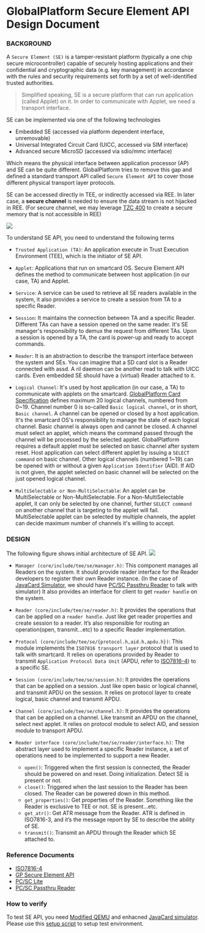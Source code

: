 # GlobalPlatform Secure Element API Design Document

### BACKGROUND

A `Secure Element (SE)` is a tamper-resistant platform (typically a one chip
secure microcontroller) capable of securely hosting applications and their
confidential and cryptographic data (e.g. key management) in accordance with the
rules and security requirements set forth by a set of well-identified trusted
authorities.

>Simplified speaking, SE is a secure platform that can run application (called
>Applet) on it. In order to communicate with Applet, we need a transport
>interface.

SE can be implemented via one of the following technologies

- Embedded SE (accessed via platform dependent interface, unremovable)
- Universal Integrated Circuit Card (UICC, accessed via SIM interface)
- Advanced secure MicroSD (accessed via sdio/mmc interface)

Which means the physical interface between application processor (AP) and SE can
be quite different.  GlobalPlatform tries to remove this gap and defined a
standard transport API called `Secure Element API` to cover those different
physical transport layer protocols.

SE can be accessed directly in TEE, or indirectly accessed via REE.  In later
case, a **secure channel** is needed to ensure the data stream is not hijacked
in REE. (For secure channel, we may leverage [TZC 400] to create a secure memory
that is not accessible in REE)

![](https://docs.google.com/drawings/d/1fPcNJRVKpJnyzci2KgfVNsOD_y9DVF0Djpu0BzsqOrI/pub?w=796&h=477)

To understand SE API, you need to understand the following terms

- `Trusted Application (TA)`: An application execute in Trust Execution
  Environment (TEE), which is the initiator of SE API.

- `Applet`: Applications that run on smartcard OS. Secure Element API defines
  the method to communicate between host application (in our case, TA) and
  Applet.

- `Service`: A service can be used to retrieve all SE readers available in
  the system, it also provides a service to create a session from TA to a
  specific Reader.

- `Session`: It maintains the connection between TA and a specific Reader.
  Different TAs can have a session opened on the same reader. It's SE manager's
  responsibility to demux the request from different TAs. Upon a session is
  opened by a TA, the card is power-up and ready to accept commands.

- `Reader`: It is an abstraction to describe the transport interface between
  the system and SEs.  You can imagine that a SD card slot is a Reader connected
  with assd. A ril daemon can be another read to talk with UICC cards. Even
  embedded SE should have a (virtual) Reader attached to it.

- `Logical Channel`: It's used by host application (in our case, a TA) to
  communicate with applets on the smartcard. [GlobalPlatform Card Specification]
  defines maximum 20 logical channels, numbered from 0~19.  Channel number 0 is
  so-called `Basic logical channel`, or in short, `Basic channel`. A channel can
  be opened or closed by a host application. It's the smartcard OS's
  responsibility to manage the state of each logical channel. Basic channel is
  always open and cannot be closed. A channel must select an applet, which means
  the command passed through the channel will be processed by the selected
  applet. GlobalPlatform requires a default applet must be selected on basic
  channel after system reset. Host application can select different applet by
  issuing a `SELECT command` on basic channel. Other logical channels (numbered
  1~19) can be opened with or without a given `Application Identifier` (AID). If
  AID is not given, the applet selected on basic channel will be selected on the
  just opened logical channel.

- `MultiSelectable or Non-MultiSelectable`: An applet can be MultiSelectable
  or Non-MultiSelectable. For a Non-MultiSelectable applet, it can only be
  selected by one channel, further `SELECT command` on another channel that is
  targeting to the applet will fail. MultiSelectable applet can be selected by
  multiple channels, the applet can decide maximum number of channels it's
  willing to accept.

### DESIGN

The following figure shows initial architecture of SE API.
![](https://docs.google.com/drawings/d/1wVV0opJmmM9PTptrk8z09_052i-evnjJ8yptu18ZBoU/pub?w=676&h=606)

- `Manager (core/include/tee/se/manager.h)`: This component manages all
  Readers on the system. It should provide reader interface for the Reader
  developers to register their own Reader instance. (In the case of [JavaCard
  Simulator], we should have [PC/SC Passthru Reader] to talk with simulator) It
  also provides an interface for client to get `reader handle` on the system.

- `Reader (core/include/tee/se/reader.h)`: It provides the operations that
  can be applied on a `reader handle`. Just like get reader properties and
  create session to a reader. It’s also responsible for routing an
  operation(open, transmit...etc) to a specific Reader implementation.

- `Protocol (core/include/tee/se/{protocol.h,aid.h,apdu.h})`: This module
  implements the `ISO7816 transport layer` protocol that is used to talk with
  smartcard. It relies on operations provided by Reader to transmit `Application
  Protocol Data Unit` (APDU, refer to [ISO7816-4]) to a specific SE.

- `Session (core/include/tee/se/session.h)`: It provides the operations that
  can be applied on a session. Just like open basic or logical channel, and
  transmit APDU on the session. It relies on protocol layer to create logical,
  basic channel and transmit APDU.

- `Channel (core/include/tee/se/channel.h)`: It provides the operations that
  can be applied on a channel. Like transmit an APDU on the channel, select next
  applet. It relies on protocol module to select AID, and session module to
  transport APDU.

- `Reader interface (core/include/tee/se/reader/interface.h)`: The abstract
  layer used to implement a specific Reader instance, a set of operations need
  to be implemented to support a new Reader.

    - `open()`: Triggered when the first session is connected, the Reader should
      be powered on and reset. Doing initialization. Detect SE is present or not.
    - `close()`: Triggered when the last session to the Reader has been closed.
      The Reader can be powered down in this method.
    - `get_properties()`: Get properties of the Reader. Something like the
      Reader is exclusive to TEE or not. SE is present...etc.
    - `get_atr()`: Get ATR message from the Reader. ATR is defined in ISO7816-3,
      and it’s the message report by SE to describe the ability of SE.
    - `transmit()`: Transmit an APDU through the Reader which SE attached to.

### Reference Documents
- [ISO7816-4]
- [GP Secure Element API]
- [PC/SC Lite]
- [PC/SC Passthru Reader]

### How to verify
To test SE API, you need [Modified QEMU] and enhacned [JavaCard simulator].
Please use this [setup script] to setup test environment.

[Modified QEMU]:https://github.com/m943040028/qemu/tree/smart_card_emul
[JavaCard simulator]:https://github.com/m943040028/jcardsim/tree/se_api
[PC/SC Passthru Reader]:https://github.com/m943040028/pcsc_passthru_driver
[PC/SC Lite]:https://pcsclite.alioth.debian.org/
[GlobalPlatform Card Specification]:http://www.globalplatform.org/specificationscard.asp
[GP Secure Element API]: http://www.globalplatform.org/specificationsdevice.asp
[TZC 400]:
http://infocenter.arm.com/help/index.jsp?topic=/com.arm.doc.ddi0504c/index.html
[ISO7816-4]:
http://www.embedx.com/pdfs/ISO_STD_7816/info_isoiec7816-4%7Bed2.0%7Den.pdf
[setup script]:
https://raw.githubusercontent.com/m943040028/optee_os/48fe3bf418bda0047784327cbf72e6613ff547b2/scripts/setup_seapi_optee.sh

